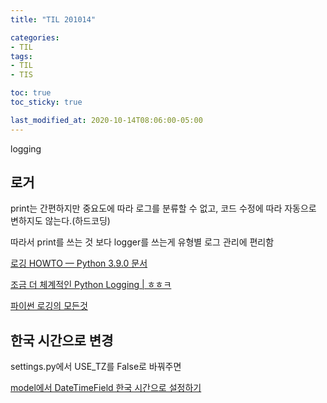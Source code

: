 ```yaml
---
title: "TIL 201014"

categories:
- TIL
tags:
- TIL
- TIS

toc: true
toc_sticky: true

last_modified_at: 2020-10-14T08:06:00-05:00
---
```

logging

## 로거

print는 간편하지만 중요도에 따라 로그를 분류할 수 없고, 코드 수정에 따라 자동으로 변하지도 않는다.(하드코딩)

따라서 print를 쓰는 것 보다 logger를 쓰는게 유형별 로그 관리에 편리함

[로깅 HOWTO — Python 3.9.0 문서](https://docs.python.org/ko/3/howto/logging.html#loggers)

[조금 더 체계적인 Python Logging \| ㅎㅎㅋ](https://hwangheek.github.io/2019/python-logging/)

[파이썬 로깅의 모든것](https://hamait.tistory.com/880)

## 한국 시간으로 변경

settings.py에서 USE_TZ를 False로 바꿔주면 

[model에서 DateTimeField 한국 시간으로 설정하기](https://jupiny.com/2016/10/05/model-datetimefield-in-korean/)
